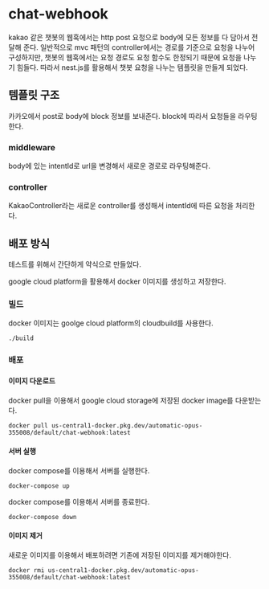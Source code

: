 # chat-webhook

kakao 같은 챗봇의 웹훅에서는 http post 요청으로 body에 모든 정보를 다 담아서 전달해 준다. 일반적으로 mvc 패턴의 controller에서는 경로를 기준으로 요청을 나누어 구성하지만, 챗봇의 웹훅에서는 요청 경로도 요청 함수도 한정되기 때문에 요청을 나누기 힘들다. 따라서 nest.js를 활용해서 챗봇 요청을 나누는 템플릿을 만들게 되었다.

## 템플릿 구조

카카오에서 post로 body에 block 정보를 보내준다. block에 따라서 요청들을 라우팅 한다.

### middleware

body에 있는 intentId로 url을 변경해서 새로운 경로로 라우팅해준다.

### controller

KakaoController라는 새로운 controller를 생성해서 intentId에 따른 요청을 처리한다.

## 배포 방식

테스트를 위해서 간단하게 약식으로 만들었다.

google cloud platform을 활용해서 docker 이미지를 생성하고 저장한다.

### 빌드

docker 이미지는 goolge cloud platform의 cloudbuild를 사용한다.

    ./build

### 배포

#### 이미지 다운로드

docker pull을 이용해서 google cloud storage에 저장된 docker image를 다운받는다.

    docker pull us-central1-docker.pkg.dev/automatic-opus-355008/default/chat-webhook:latest

#### 서버 실행

docker compose를 이용해서 서버를 실행한다.

    docker-compose up

docker compose를 이용해서 서버를 종료한다.

    docker-compose down

#### 이미지 제거

새로운 이미지를 이용해서 배포하려면 기존에 저장된 이미지를 제거해야한다.

    docker rmi us-central1-docker.pkg.dev/automatic-opus-355008/default/chat-webhook:latest
